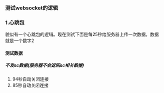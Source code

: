 ### 测试websocket的逻辑

### 1.心跳包
貌似有一个心跳包的逻辑。现在测试下面是每25秒给服务器上传一次数据，数据就是一个数字2

#### 测试数据
##### 不发sc数据(服务器不会返回sc相关数据)
1. 94秒自动关闭连接
2. 85秒自动关闭连接
